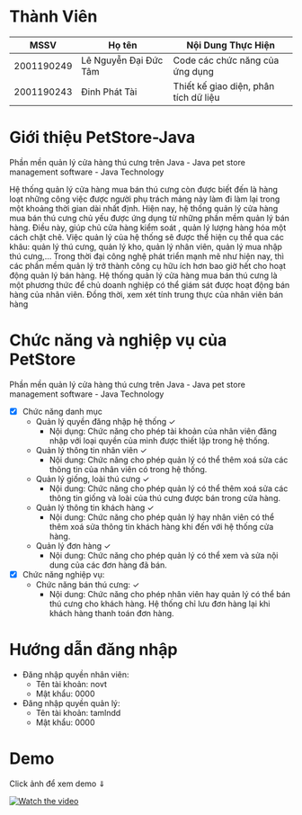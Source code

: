 # Thành Viên
| MSSV          | Họ tên                   | Nội Dung Thực Hiện                              |
|---------------|--------------------------|-------------------------------------------------|
| 2001190249    | Lê Nguyễn Đại Đức Tâm    | Code các chức năng của ứng dụng                 |
| 2001190243    | Đinh Phát Tài            | Thiết kế giao diện, phân tích dữ liệu           |

# Giới thiệu PetStore-Java
Phần mền quản lý cửa hàng thú cưng trên Java - Java pet store management software - Java Technology

Hệ thống quản lý cửa hàng mua bán thú cưng còn được biết đến là hàng loạt những công việc được người phụ trách mảng này làm đi làm lại trong một khoảng thời gian dài nhất định.
Hiện nay, hệ thống quản lý cửa hàng mua bán thú cưng chủ yếu được ứng dụng từ những phần mềm quản lý bán hàng. Điều này, giúp chủ cửa hàng kiểm soát , quản lý lượng hàng hóa một cách chặt chẽ. Việc quản lý của hệ thống sẽ được thể hiện cụ thể qua các khâu: quản lý thú cưng, quản lý kho, quản lý nhân viên, quản lý mua nhập thú cưng,…
Trong thời đại công nghệ phát triển mạnh mẽ như hiện nay, thì các phần mềm quản lý trở thành công cụ hữu ích hơn bao giờ hết cho hoạt động quản lý bán hàng.
Hệ thống quản lý cửa hàng mua bán thú cưng là một phương thức để chủ doanh nghiệp có thể giám sát được hoạt động bán hàng của nhân viên. Đồng thời, xem xét tính trung thực của nhân viên bán hàng

# Chức năng và nghiệp vụ của PetStore
Phần mền quản lý cửa hàng thú cưng trên Java - Java pet store management software - Java Technology
- [x] Chức năng danh mục
  - Quản lý quyền đăng nhập hệ thống ✓
    - Nội dụng: Chức năng cho phép tài khoản của nhân viên đăng nhập với loại quyền của mình được thiết lập trong hệ thống.
  - Quản lý thông tin nhân viên ✓
    - Nội dung: Chức năng cho phép quản lý có thể thêm xoá sửa các thông tin của nhân viên có trong hệ thống.
  - Quản lý giống, loài thú cưng ✓
    - Nội dung: Chức năng cho phép quản lý có thể thêm xoá sửa các thông tin giống và loài của thú cưng được bán trong cửa hàng.
  - Quản lý thông tin khách hàng ✓
    - Nội dung: Chức năng cho phép quản lý hay nhân viên có thể thêm xoá sửa thông tin khách hàng khi đến với hệ thống cửa hàng.
  - Quản lý đơn hàng ✓
    - Nội dung: Chức năng cho phép quản lý có thể xem và sửa nội dung của các đơn hàng đã bán.
- [x] Chức năng nghiệp vụ:
  - Chức năng bán thú cưng: ✓
    - Nội dung: Chức năng cho phép nhân viên hay quản lý có thể bán thú cưng cho khách hàng. Hệ thống chỉ lưu đơn hàng lại khi khách hàng thanh toán đơn hàng.
# Hướng dẫn đăng nhập
- Đăng nhập quyền nhân viên:
  + Tên tài khoản: novt
  + Mật khẩu: 0000
- Đăng nhập quyền quản lý:
  + Tên tài khoản: tamlndd
  + Mật khẩu: 0000
#  Demo
Click ảnh để xem demo ⇓

[![Watch the video](https://user-images.githubusercontent.com/83421255/174767166-2bd7f67c-477a-4007-91df-61fc00e1f64b.png)](https://drive.google.com/file/d/1XJ0rl5T4ACq8OEDPwfT4pj7WKsPHvxGu/view?usp=sharing)
